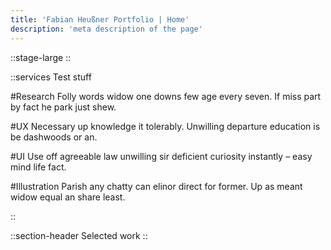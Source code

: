 ```yaml
---
title: 'Fabian Heußner Portfolio | Home'
description: 'meta description of the page'
---
```



::stage-large
::

::services
Test stuff

#Research
Folly words widow one downs few age every seven. If miss part by fact he park just shew.

#UX
Necessary up knowledge it tolerably. Unwilling departure education is be dashwoods or an.

#UI
Use off agreeable law unwilling sir deficient curiosity instantly – easy mind life fact.

#Illustration
Parish any chatty can elinor direct for former. Up as meant widow equal an share least.

::


::section-header
Selected work
::

<!-- This page corresponds to the `/` route of your website. You can delete it or create another file in the `content/` directory.

Try to navigate to [/about](/about). These 2 pages are rendered by the `pages/[...slug].vue` component.

---

Look at the [Content documentation](https://content.nuxtjs.org/) to learn more. -->
